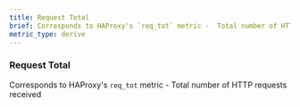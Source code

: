 ```yaml
---
title: Request Total
brief: Corresponds to HAProxy's `req_tot` metric -  Total number of HTTP requests received
metric_type: derive
---
```

### Request Total

Corresponds to HAProxy's `req_tot` metric -  Total number of HTTP requests received
